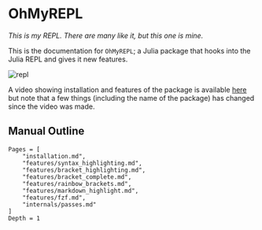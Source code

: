 # OhMyREPL

*This is my REPL. There are many like it, but this one is mine.*

This is the documentation for `OhMyREPL`; a Julia package that hooks into the Julia REPL and gives it new features.

![repl](https://i.imgur.com/wtR0ASD.png)

A video showing installation and features of the package is available [here](https://www.youtube.com/watch?v=lTLPAOLLbTU) but note that a few things (including the name of the package) has changed since the video was made.

## Manual Outline

```@contents
Pages = [
    "installation.md",
    "features/syntax_highlighting.md",
    "features/bracket_highlighting.md",
    "features/bracket_complete.md",
    "features/rainbow_brackets.md",
    "features/markdown_highlight.md",
    "features/fzf.md",
    "internals/passes.md"
]
Depth = 1
```
